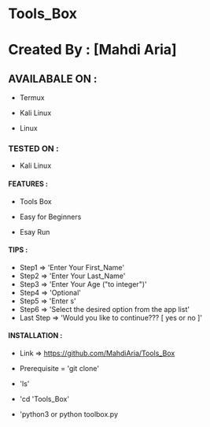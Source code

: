 # Tools_Box

# Created By : [Mahdi Aria]


## AVAILABALE ON :


* Termux

* Kali Linux

* Linux


### TESTED ON :


* Kali Linux


#### FEATURES :


* Tools Box

* Easy for Beginners

* Esay Run

#### TIPS :


* Step1 => 'Enter Your First_Name'
* Step2 => 'Enter Your Last_Name'
* Step3 => 'Enter Your Age ("to integer")'
* Step4 => 'Optional'
* Step5 => 'Enter s'
* Step6 => 'Select the desired option from the app list'
* Last Step => 'Would you like to continue??? [ yes or no ]'


#### INSTALLATION :

* Link => https://github.com/MahdiAria/Tools_Box

* Prerequisite = 'git clone'

* 'ls'

* 'cd 'Tools_Box'

* 'python3 or python toolbox.py
